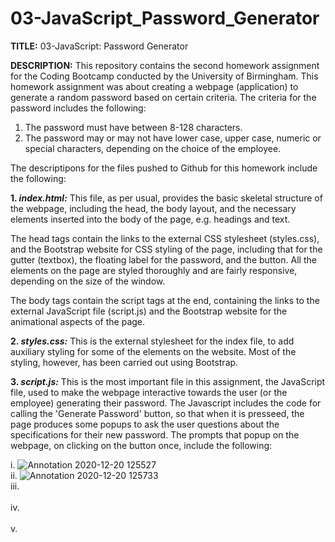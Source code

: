 # 03-JavaScript_Password_Generator

<b>TITLE:</b> 03-JavaScript: Password Generator

<b>DESCRIPTION:</b>
This repository contains the second homework assignment for the Coding Bootcamp conducted by the University of Birmingham. This homework assignment was about creating a webpage (application) to generate a random password based on certain criteria. The criteria for the password includes the following:

1) The password must have between 8-128 characters.
2) The password may or may not have lower case, upper case, numeric or special characters, depending on the choice of the employee.

The descriptipons for the files pushed to Github for this homework include the following:

<b>1. <i>index.html:</i></b>
This file, as per usual, provides the basic skeletal structure of the webpage, including the head, the body layout, and the necessary elements inserted into the body of the page, e.g. headings and text.

The head tags contain the links to the external CSS stylesheet (styles.css), and the Bootstrap website for CSS styling of the page, including that for the gutter (textbox), the floating label for the password, and the button. All the elements on the page are styled thoroughly and are fairly responsive, depending on the size of the window.

The body tags contain the script tags at the end, containing the links to the external JavaScript file (script.js) and the Bootstrap website for the animational aspects of the page.

<b>2. <i>styles.css:</i></b>
This is the external stylesheet for the index file, to add auxiliary styling for some of the elements on the website. Most of the styling, however, has been carried out using Bootstrap.

<b>3. <i>script.js:</i></b>
This is the most important file in this assignment, the JavaScript file, used to make the webpage interactive towards the user (or the employee) generating their password. The Javascript includes the code for calling the 'Generate Password' button, so that when it is presseed, the page produces some popups to ask the user questions about the specifications for their new password. The prompts that popup on the webpage, on clicking on the button once, include the following:

i.      ![Annotation 2020-12-20 125527](https://user-images.githubusercontent.com/73832871/102714219-1730d980-42c5-11eb-805d-37755da725dc.png)
<br>
ii.     ![Annotation 2020-12-20 125733](https://user-images.githubusercontent.com/73832871/102714230-2dd73080-42c5-11eb-9239-e9a3b2750c84.png)
<br>
iii.
<br>    
iv. 
<br>    
v. 
<br>     